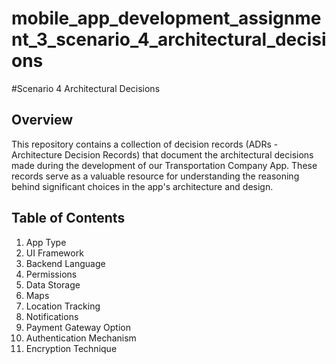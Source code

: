 # mobile_app_development_assignment_3_scenario_4_architectural_decisions
#Scenario 4 Architectural Decisions

## Overview
This repository contains a collection of decision records (ADRs - Architecture Decision Records) that document the architectural decisions made during the development of our Transportation Company App. These records serve as a valuable resource for understanding the reasoning behind significant choices in the app's architecture and design.

## Table of Contents
1. App Type
2. UI Framework
3. Backend Language
4. Permissions
5. Data Storage
6. Maps
7. Location Tracking
8. Notifications
9. Payment Gateway Option
10. Authentication Mechanism
11. Encryption Technique
